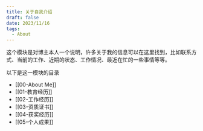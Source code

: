 ```yaml
---
title: 关于自我介绍
draft: false
date: 2023/11/16
tags:
  - About
---
```


这个模块是对博主本人一个说明，许多关于我的信息可以在这里找到，比如联系方式、当前的工作、近期的状态、工作情况、最近在忙的一些事情等等。

以下是这一模块的目录

- [[00-About Me]]
- [[01-教育经历]]
- [[02-工作经历]]
- [[03-资质证书]]
- [[04-获奖经历]]
- [[05-个人成果]]
